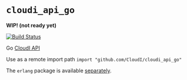 `cloudi_api_go`
===============

**WIP! (not ready yet)**

[![Build Status](https://travis-ci.org/CloudI/cloudi_api_go.png)](https://travis-ci.org/CloudI/cloudi_api_go)

Go [CloudI API](http://cloudi.org/api.html#1_Intro)

Use as a remote import path `import "github.com/CloudI/cloudi_api_go"`

The `erlang` package is available [separately](https://github.com/okeuday/erlang_go).
